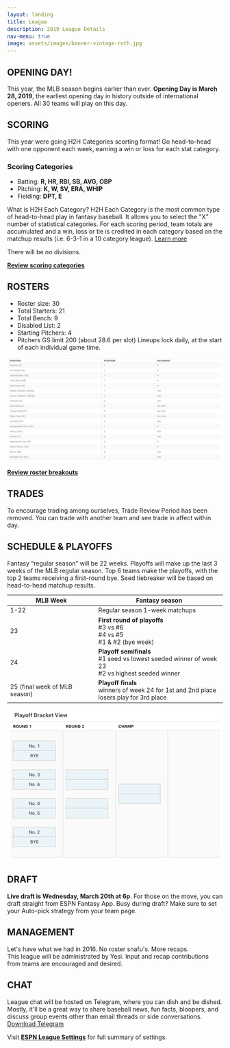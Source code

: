 ```yaml
---
layout: landing
title: League
description: 2019 League Details
nav-menu: true
image: assets/images/banner-vintage-ruth.jpg
---
```


## OPENING DAY!
This year, the MLB season begins earlier than ever. **Opening Day is March 28, 2019**, the earliest opening day in history outside of international openers. All 30 teams will play on this day.

## SCORING
This year were going H2H Categories scorting format! Go head-to-head with one opponent each week, earning a win or loss for each stat category.

### Scoring Categories
- Batting: **R, HR, RBI, SB, AVG, OBP**
- Pitching: **K, W, SV, ERA, WHIP**
- Fielding: **DPT, E**

What is H2H Each Category?
H2H Each Category is the most common type of head-to-head play in fantasy baseball. It allows you to select the "X" number of statistical categories. For each scoring period, team totals are accumulated and a win, loss or tie is credited in each category based on the matchup results (i.e. 6-3-1 in a 10 category league). [Learn more](https://support.espn.com/hc/en-us/articles/360003913972-Scoring-Formats)

There will be *no* divisions.

[**Review scoring categories**](http://fantasy.espn.com/baseball/league/settings?leagueId=96224&view=scoring)

## ROSTERS
* Roster size: 30
* Total Starters: 21
* Total Bench: 9
* Disabled List: 2
* Starting Pitchers: 4
* Pitchers GS limit 200 (about 28.6 per slot)
Lineups lock daily, at the start of each individual game time.

![Roster](/assets/images/league-roster.png)

[**Review roster breakouts**](http://fantasy.espn.com/baseball/league/settings?leagueId=96224&view=rosters)

## TRADES
To encourage trading among ourselves, Trade Review Period has been removed. You can trade with another team and see trade in affect within day.

## SCHEDULE & PLAYOFFS
Fantasy “regular season” will be 22 weeks. Playoffs will make up the last 3 weeks of the MLB regular season. Top 6 teams make the playoffs, with the top 2 teams receiving a first-round bye. Seed tiebreaker will be based on head-to-head matchup results.

| MLB Week | Fantasy season |
| --------------------|----------------|
| 1-22 | Regular season 1-week matchups
| 23  | **First round of playoffs** <br> #3 vs #6 <br> #4 vs #5 <br> #1 & #2 (bye week) |
| 24  | **Playoff semifinals** <br>#1 seed vs lowest seeded winner of week 23 <br> #2 vs highest seeded winner
| 25 (final week of MLB season) | **Playoff finals** <br>winners of week 24 for 1st and 2nd place <br> losers play for 3rd place | 

![playoff bracket](/assets/images/league-playoff-bracket.png)

## DRAFT
**Live draft is Wednesday, March 20th at 6p**. For those on the move, you can draft straight from ESPN Fantasy App. Busy during draft? Make sure to set your Auto-pick strategy from your team page.


## MANAGEMENT
Let's have what we had in 2016. No roster snafu's. More recaps. <br>
This league will be administrated by Yesi. Input and recap contributions from teams are encouraged and desired. 

## CHAT
League chat will be hosted on Telegram, where you can dish and be dished. Mostly, it'll be a great way to share baseball news, fun facts, bloopers, and discuss group events other than email threads or side conversations. [Download Telegram](https://telegram.org/)

Visit [**ESPN League Settings**](http://fantasy.espn.com/baseball/league/settings?leagueId=96224&seasonId=2019&view=summary) for full summary of settings.
